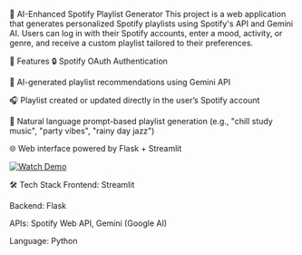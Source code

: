 🎵 AI-Enhanced Spotify Playlist Generator
This project is a web application that generates personalized Spotify playlists using Spotify's API and Gemini AI. Users can log in with their Spotify accounts, enter a mood, activity, or genre, and receive a custom playlist tailored to their preferences.

🚀 Features
🔒 Spotify OAuth Authentication

🧠 AI-generated playlist recommendations using Gemini API

🎧 Playlist created or updated directly in the user’s Spotify account

💬 Natural language prompt-based playlist generation (e.g., "chill study music", "party vibes", "rainy day jazz")

🌐 Web interface powered by Flask + Streamlit

[![Watch Demo](https://img.shields.io/badge/Watch-Demo%20Video-blue?style=for-the-badge&logo=google-drive)](https://drive.google.com/file/d/1lzYhDlADo204XiwuG69zi09DGihnxzrk/view?usp=drive_link)

🛠️ Tech Stack
Frontend: Streamlit

Backend: Flask

APIs: Spotify Web API, Gemini (Google AI)

Language: Python
